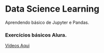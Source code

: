 # Data Science Learning
 Aprendendo básico de Jupyter e Pandas.

### Exercícios básicos Alura. 
   [Vídeos Aqui](https://www.youtube.com/watch?v=ccZ2pyr3YDw&list=PLMdYygf53DP7YZiFUtGTWJJlvynRyrna-)
